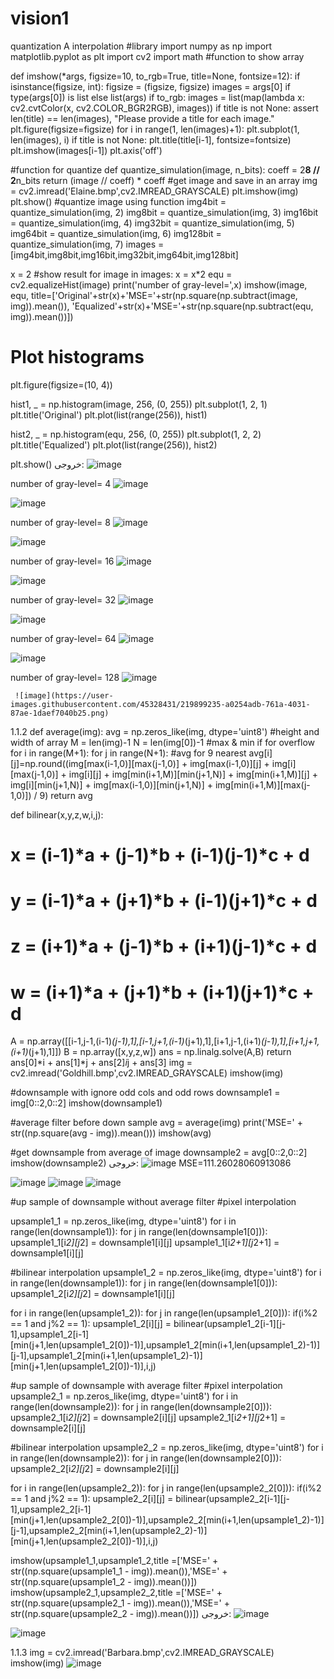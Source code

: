 # vision1
quantization A interpolation
#library
import numpy as np
import matplotlib.pyplot as plt
import cv2
import math
#function to show array 

def imshow(*args, figsize=10, to_rgb=True, title=None, fontsize=12):
    if isinstance(figsize, int):
        figsize = (figsize, figsize)
    images = args[0] if type(args[0]) is list else list(args)
    if to_rgb:
        images = list(map(lambda x: cv2.cvtColor(x, cv2.COLOR_BGR2RGB), images))
    if title is not None:
        assert len(title) == len(images), "Please provide a title for each image."
    plt.figure(figsize=figsize)
    for i in range(1, len(images)+1):
        plt.subplot(1, len(images), i)
        if title is not None:
            plt.title(title[i-1], fontsize=fontsize)
        plt.imshow(images[i-1])
        plt.axis('off')

#function for quantize
def quantize_simulation(image, n_bits):
    coeff = 2**8 // 2**n_bits
    return (image // coeff) * coeff
#get image and save in an array
img = cv2.imread('Elaine.bmp',cv2.IMREAD_GRAYSCALE)
plt.imshow(img)
plt.show()
#quantize image using function
img4bit = quantize_simulation(img, 2)
img8bit = quantize_simulation(img, 3)
img16bit = quantize_simulation(img, 4)
img32bit = quantize_simulation(img, 5)
img64bit = quantize_simulation(img, 6)
img128bit = quantize_simulation(img, 7)
images = [img4bit,img8bit,img16bit,img32bit,img64bit,img128bit]

x = 2
#show result
for image in images:
  x = x*2
  equ = cv2.equalizeHist(image)
  print('number of gray-level=',x)
  imshow(image, equ, title=['Original'+str(x)+'MSE='+str(np.square(np.subtract(image, img)).mean()), 'Equalized'+str(x)+'MSE='+str(np.square(np.subtract(equ, img)).mean())])

  # Plot histograms
  plt.figure(figsize=(10, 4))

  hist1, _ = np.histogram(image, 256, (0, 255))
  plt.subplot(1, 2, 1)
  plt.title('Original')
  plt.plot(list(range(256)), hist1)

  hist2, _ = np.histogram(equ, 256, (0, 255))
  plt.subplot(1, 2, 2)
  plt.title('Equalized')
  plt.plot(list(range(256)), hist2)

  plt.show()
خروجی:
 ![image](https://user-images.githubusercontent.com/45328431/219899333-84242850-40f5-4ce1-939b-30e84ae472df.png)

number of gray-level= 4
 ![image](https://user-images.githubusercontent.com/45328431/219899319-8f78d80c-d813-4981-8563-2b4a624c4940.png)

 ![image](https://user-images.githubusercontent.com/45328431/219899315-b06f6693-326b-43f9-a2e0-d0db4266532f.png)

number of gray-level= 8
 ![image](https://user-images.githubusercontent.com/45328431/219899308-1ed78d80-fae8-4b0b-9d95-0c7899d02641.png)

 ![image](https://user-images.githubusercontent.com/45328431/219899303-030061bf-1d6e-4076-b30c-b06f5f25b6a5.png)

number of gray-level= 16
 ![image](https://user-images.githubusercontent.com/45328431/219899298-27ead837-e2dd-4470-ab4e-29a575543a01.png)

 ![image](https://user-images.githubusercontent.com/45328431/219899292-30c0e8b6-f3e3-4d9c-9c55-87222f7b9224.png)

number of gray-level= 32
 ![image](https://user-images.githubusercontent.com/45328431/219899283-7976d3a4-b3e8-4e4a-b280-16b54077f998.png)

 ![image](https://user-images.githubusercontent.com/45328431/219899274-cf8c3890-f56c-4f94-9f30-35c8997eb4b0.png)

number of gray-level= 64
 ![image](https://user-images.githubusercontent.com/45328431/219899260-c79f9437-2f63-404d-9962-6b7a6cf34c7b.png)

![image](https://user-images.githubusercontent.com/45328431/219899264-fbf6d8fc-7f24-425d-83ac-d88e8aef33a7.png)

number of gray-level= 128
 ![image](https://user-images.githubusercontent.com/45328431/219899242-fc4a26ed-3ad0-4c48-b458-e1c5c729d87a.png)

	 ![image](https://user-images.githubusercontent.com/45328431/219899235-a0254adb-761a-4031-87ae-1daef7040b25.png)

1.1.2
def average(img):
  avg = np.zeros_like(img, dtype='uint8')
  #height and width of array 
  M = len(img)-1
  N = len(img[0])-1
  #max & min if for overflow
  for i in range(M+1):
      for j in range(N+1):
        #avg for 9 nearest
          avg[i][j]=np.round((img[max(i-1,0)][max(j-1,0)] +
                        img[max(i-1,0)][j] +
                        img[i][max(j-1,0)] + 
                        img[i][j] +
                        img[min(i+1,M)][min(j+1,N)] +
                        img[min(i+1,M)][j] +
                        img[i][min(j+1,N)] + 
                        img[max(i-1,0)][min(j+1,N)] + 
                        img[min(i+1,M)][max(j-1,0)]) / 9)
  return avg

def bilinear(x,y,z,w,i,j):
#  x = (i-1)*a + (j-1)*b + (i-1)(j-1)*c + d
#  y = (i-1)*a + (j+1)*b + (i-1)(j+1)*c + d
#  z = (i+1)*a + (j-1)*b + (i+1)(j-1)*c + d
#  w = (i+1)*a + (j+1)*b + (i+1)(j+1)*c + d
  A = np.array([[i-1,j-1,(i-1)*(j-1),1],[i-1,j+1,(i-1)*(j+1),1],[i+1,j-1,(i+1)*(j-1),1],[i+1,j+1,(i+1)*(j+1),1]])
  B = np.array([x,y,z,w])
  ans = np.linalg.solve(A,B)
  return ans[0]*i + ans[1]*j + ans[2]*i*j + ans[3]
img = cv2.imread('Goldhill.bmp',cv2.IMREAD_GRAYSCALE)
imshow(img)

#downsample with ignore odd cols and odd rows
downsample1 = img[0::2,0::2]
imshow(downsample1)

#average filter before down sample
avg = average(img)
print('MSE=' + str((np.square(avg - img)).mean()))
imshow(avg)

#get downsample from average of image
downsample2 = avg[0::2,0::2]
imshow(downsample2)
خروجی:
 ![image](https://user-images.githubusercontent.com/45328431/219899198-cf1254e8-181b-4831-a5b8-b7873be7dad6.png)
 MSE=111.26028060913086  

![image](https://user-images.githubusercontent.com/45328431/219899204-e58775f2-c765-43b2-b663-986c1d866391.png)
![image](https://user-images.githubusercontent.com/45328431/219899216-d6cd1f7b-98ed-4273-b716-cf4914553e78.png)
![image](https://user-images.githubusercontent.com/45328431/219899221-b6480e5c-ba8c-46d6-9cb9-7137a0cad41e.png)

 
#up sample of downsample without average filter
#pixel interpolation

upsample1_1 = np.zeros_like(img, dtype='uint8')
for i in range(len(downsample1)):
  for j in range(len(downsample1[0])):
    upsample1_1[i*2][j*2] = downsample1[i][j]
    upsample1_1[i*2+1][j*2+1] = downsample1[i][j]

#bilinear interpolation
upsample1_2 = np.zeros_like(img, dtype='uint8')
for i in range(len(downsample1)):
  for j in range(len(downsample1[0])):
    upsample1_2[i*2][j*2] = downsample1[i][j]

for i in range(len(upsample1_2)):
  for j in range(len(upsample1_2[0])):
      if(i%2 == 1 and j%2 == 1):
        upsample1_2[i][j] = bilinear(upsample1_2[i-1][j-1],upsample1_2[i-1][min(j+1,len(upsample1_2[0])-1)],upsample1_2[min(i+1,len(upsample1_2)-1)][j-1],upsample1_2[min(i+1,len(upsample1_2)-1)][min(j+1,len(upsample1_2[0])-1)],i,j)

#up sample of downsample with average filter
#pixel interpolation
upsample2_1 = np.zeros_like(img, dtype='uint8')
for i in range(len(downsample2)):
  for j in range(len(downsample2[0])):
    upsample2_1[i*2][j*2] = downsample2[i][j]
    upsample2_1[i*2+1][j*2+1] = downsample2[i][j]

#bilinear interpolation
upsample2_2 = np.zeros_like(img, dtype='uint8')
for i in range(len(downsample2)):
  for j in range(len(downsample2[0])):
    upsample2_2[i*2][j*2] = downsample2[i][j]

for i in range(len(upsample2_2)):
  for j in range(len(upsample2_2[0])):
      if(i%2 == 1 and j%2 == 1):
        upsample2_2[i][j] = bilinear(upsample2_2[i-1][j-1],upsample2_2[i-1][min(j+1,len(upsample2_2[0])-1)],upsample2_2[min(i+1,len(upsample1_2)-1)][j-1],upsample2_2[min(i+1,len(upsample2_2)-1)][min(j+1,len(upsample2_2[0])-1)],i,j)

imshow(upsample1_1,upsample1_2,title =['MSE=' + str((np.square(upsample1_1 - img)).mean()),'MSE=' + str((np.square(upsample1_2 - img)).mean())])
imshow(upsample2_1,upsample2_2,title =['MSE=' + str((np.square(upsample2_1 - img)).mean()),'MSE=' + str((np.square(upsample2_2 - img)).mean())])
خروجی:
 ![image](https://user-images.githubusercontent.com/45328431/219899174-0d25aaa0-da6a-4fec-b7bb-b0245e54d514.png)

 ![image](https://user-images.githubusercontent.com/45328431/219899164-49d0dae5-8002-4880-8a03-e435ca668ee2.png)


1.1.3
img = cv2.imread('Barbara.bmp',cv2.IMREAD_GRAYSCALE)
imshow(img)
![image](https://user-images.githubusercontent.com/45328431/219899144-e9b49805-4d7b-4285-870c-32de4af2d801.png)
